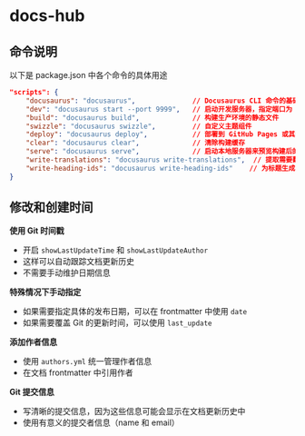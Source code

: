 # docs-hub

## 命令说明

以下是 package.json 中各个命令的具体用途

```json
"scripts": {
    "docusaurus": "docusaurus",              // Docusaurus CLI 命令的基础入口
    "dev": "docusaurus start --port 9999",   // 启动开发服务器，指定端口为 9999
    "build": "docusaurus build",             // 构建生产环境的静态文件
    "swizzle": "docusaurus swizzle",         // 自定义主题组件
    "deploy": "docusaurus deploy",           // 部署到 GitHub Pages 或其他平台
    "clear": "docusaurus clear",             // 清除构建缓存
    "serve": "docusaurus serve",             // 启动本地服务器来预览构建后的网站
    "write-translations": "docusaurus write-translations",  // 提取需要翻译的字符串
    "write-heading-ids": "docusaurus write-heading-ids"    // 为标题生成唯一的 ID
}
```

## 修改和创建时间

**使用 Git 时间戳**

- 开启 `showLastUpdateTime` 和 `showLastUpdateAuthor`
- 这样可以自动跟踪文档更新历史
- 不需要手动维护日期信息

**特殊情况下手动指定**

- 如果需要指定具体的发布日期，可以在 frontmatter 中使用 `date`
- 如果需要覆盖 Git 的更新时间，可以使用 `last_update`

**添加作者信息**

- 使用 `authors.yml` 统一管理作者信息
- 在文档 frontmatter 中引用作者

**Git 提交信息**

- 写清晰的提交信息，因为这些信息可能会显示在文档更新历史中
- 使用有意义的提交者信息（name 和 email）

